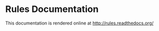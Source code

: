 Rules Documentation
===================

This documentation is rendered online at http://rules.readthedocs.org/

